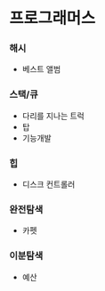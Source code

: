 # 프로그래머스
### 해시
- 베스트 앨범

### 스택/큐
- 다리를 지나는 트럭
- 탑
- 기능개발

### 힙
- 디스크 컨트롤러

### 완전탐색
- 카펫

### 이분탐색
- 예산